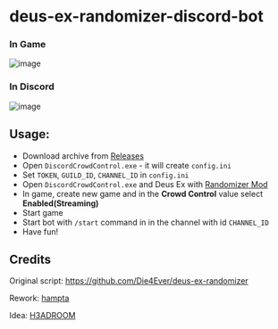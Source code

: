 # deus-ex-randomizer-discord-bot

### In Game
![image](https://user-images.githubusercontent.com/30947252/230291061-364e6a3a-b5aa-430f-88a1-6f17a4dda685.png)

### In Discord
![image](https://user-images.githubusercontent.com/30947252/230291089-3825c344-5442-4f90-832f-6fc2dc168226.png)

## Usage: 
- Download archive from [Releases](https://github.com/Die4Ever/deus-ex-randomizer)
- Open `DiscordCrowdControl.exe` - it will create `config.ini`
- Set `TOKEN`, `GUILD_ID`, `CHANNEL_ID` in `config.ini`
- Open `DiscordCrowdControl.exe` and Deus Ex with [Randomizer Mod](https://github.com/Die4Ever/deus-ex-randomizer)
- In game, create new game and in the **Crowd Control** value select **Enabled(Streaming)**
- Start game
- Start bot with `/start` command in in the channel with id `CHANNEL_ID`
- Have fun!

## Credits

Original script: https://github.com/Die4Ever/deus-ex-randomizer

Rework: [hampta](https://github.com/hampta)

Idea: [H3ADROOM](https://github.com/H3ADROOM)
